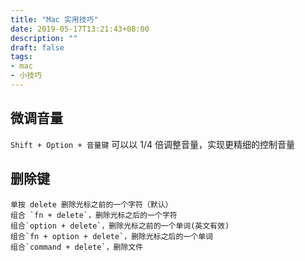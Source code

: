 ```yaml
---
title: "Mac 实用技巧"
date: 2019-05-17T13:21:43+08:00
description: ""
draft: false
tags:
- mac
- 小技巧
---
```


## 微调音量

`Shift + Option + 音量键` 可以以 1/4 倍调整音量，实现更精细的控制音量

## 删除键

```shell
单按 delete 删除光标之前的一个字符（默认）
组合 `fn + delete`，删除光标之后的一个字符
组合`option + delete`，删除光标之前的一个单词(英文有效)
组合`fn + option + delete`，删除光标之后的一个单词
组合`command + delete`，删除文件
```
